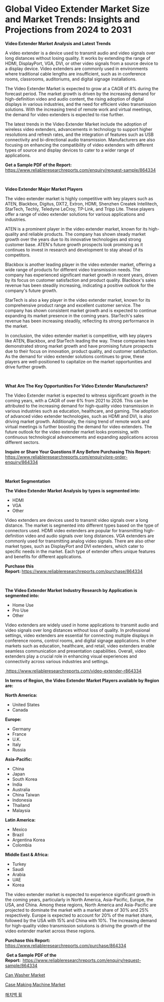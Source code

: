 <p><h1>Global Video Extender Market Size and Market Trends: Insights and Projections from 2024 to 2031</h1></p><p><strong>Video Extender Market Analysis and Latest Trends</strong></p>
<p><p>A video extender is a device used to transmit audio and video signals over long distances without losing quality. It works by extending the range of HDMI, DisplayPort, VGA, DVI, or other video signals from a source device to a display device. Video extenders are commonly used in environments where traditional cable lengths are insufficient, such as in conference rooms, classrooms, auditoriums, and digital signage installations.</p><p>The Video Extender Market is expected to grow at a CAGR of 8% during the forecast period. The market growth is driven by the increasing demand for high-definition video and audio content, the rising adoption of digital displays in various industries, and the need for efficient video transmission solutions. With the increasing trend of remote work and virtual meetings, the demand for video extenders is expected to rise further.</p><p>The latest trends in the Video Extender Market include the adoption of wireless video extenders, advancements in technology to support higher resolutions and refresh rates, and the integration of features such as USB connectivity and bi-directional audio transmission. Manufacturers are also focusing on enhancing the compatibility of video extenders with different types of source and display devices to cater to a wider range of applications.</p></p>
<p><strong>Get a Sample PDF of the Report:&nbsp;</strong> <a href="https://www.reliableresearchreports.com/enquiry/request-sample/864334">https://www.reliableresearchreports.com/enquiry/request-sample/864334</a></p>
<p>&nbsp;</p>
<p><strong>Video Extender Major Market Players</strong></p>
<p><p>The video extender market is highly competitive with key players such as ATEN, Blackbox, Digitus, DXT2, Extron, HDMI, Shenzhen Createk Intellitech, StarTech, Techly, Teledyne LeCroy, TP-Link, and Tripp Lite. These players offer a range of video extender solutions for various applications and industries.</p><p>ATEN is a prominent player in the video extender market, known for its high-quality and reliable products. The company has shown steady market growth over the years due to its innovative technologies and strong customer base. ATEN's future growth prospects look promising as it continues to invest in research and development to stay ahead of its competitors.</p><p>Blackbox is another leading player in the video extender market, offering a wide range of products for different video transmission needs. The company has experienced significant market growth in recent years, driven by its focus on customer satisfaction and product quality. Blackbox's sales revenue has been steadily increasing, indicating a positive outlook for the company's future growth.</p><p>StarTech is also a key player in the video extender market, known for its comprehensive product range and excellent customer service. The company has shown consistent market growth and is expected to continue expanding its market presence in the coming years. StarTech's sales revenue has been increasing steadily, reflecting its strong performance in the market.</p><p>In conclusion, the video extender market is competitive, with key players like ATEN, Blackbox, and StarTech leading the way. These companies have demonstrated strong market growth and have promising future prospects due to their focus on innovation, product quality, and customer satisfaction. As the demand for video extender solutions continues to grow, these players are well-positioned to capitalize on the market opportunities and drive further growth.</p></p>
<p>&nbsp;</p>
<p><strong>What Are The Key Opportunities For Video Extender Manufacturers?</strong></p>
<p><p>The Video Extender market is expected to witness significant growth in the coming years, with a CAGR of over 6% from 2021 to 2026. This can be attributed to the increasing demand for high-quality video transmission in various industries such as education, healthcare, and gaming. The adoption of advanced video extender technologies, such as HDMI and DVI, is also driving market growth. Additionally, the rising trend of remote work and virtual meetings is further boosting the demand for video extenders. The future outlook for the video extender market looks promising, with continuous technological advancements and expanding applications across different sectors.</p></p>
<p><strong>Inquire or Share Your Questions If Any Before Purchasing This Report:</strong> <a href="https://www.reliableresearchreports.com/enquiry/pre-order-enquiry/864334">https://www.reliableresearchreports.com/enquiry/pre-order-enquiry/864334</a></p>
<p>&nbsp;</p>
<p><strong>Market Segmentation</strong></p>
<p><strong>The Video Extender Market Analysis by types is segmented into:</strong></p>
<p><ul><li>HDMI</li><li>VGA</li><li>Other</li></ul></p>
<p><p>Video extenders are devices used to transmit video signals over a long distance. The market is segmented into different types based on the type of connectors used. HDMI video extenders are popular for transmitting high-definition video and audio signals over long distances. VGA extenders are commonly used for transmitting analog video signals. There are also other market types, such as DisplayPort and DVI extenders, which cater to specific needs in the market. Each type of extender offers unique features and benefits for different applications.</p></p>
<p><strong>Purchase this Report:&nbsp;</strong><a href="https://www.reliableresearchreports.com/purchase/864334">https://www.reliableresearchreports.com/purchase/864334</a></p>
<p>&nbsp;</p>
<p><strong>The Video Extender Market Industry Research by Application is segmented into:</strong></p>
<p><ul><li>Home Use</li><li>Pro Use</li><li>Other</li></ul></p>
<p><p>Video extenders are widely used in home applications to transmit audio and video signals over long distances without loss of quality. In professional settings, video extenders are essential for connecting multiple displays in conference rooms, control rooms, and digital signage applications. In other markets such as education, healthcare, and retail, video extenders enable seamless communication and presentation capabilities. Overall, video extenders play a crucial role in enhancing visual experiences and connectivity across various industries and settings.</p></p>
<p><a href="https://www.reliableresearchreports.com/video-extender-r864334">&nbsp;https://www.reliableresearchreports.com/video-extender-r864334</a></p>
<p><strong>In terms of Region, the Video Extender Market Players available by Region are:</strong></p>
<p>
    <p> <strong> North America: </strong>
        <ul>
            <li>United States</li>
            <li>Canada</li>
        </ul>
        </p> 
    <p> <strong> Europe: </strong>
        <ul>
            <li>Germany</li>
            <li>France</li>
            <li>U.K.</li>
            <li>Italy</li>
            <li>Russia</li>
        </ul>
        </p> 
    <p> <strong> Asia-Pacific: </strong>
        <ul>
            <li>China</li>
            <li>Japan</li>
            <li>South Korea</li>
            <li>India</li>
            <li>Australia</li>
            <li>China Taiwan</li>
            <li>Indonesia</li>
            <li>Thailand</li>
            <li>Malaysia</li>
        </ul>
        </p> 
    <p> <strong> Latin America: </strong>
        <ul>
            <li>Mexico</li>
            <li>Brazil</li>
            <li>Argentina Korea</li>
            <li>Colombia</li>
        </ul>
        </p> 
    <p> <strong> Middle East & Africa: </strong>
        <ul>
            <li>Turkey</li>
            <li>Saudi</li>
            <li>Arabia</li>
            <li>UAE</li>
            <li>Korea</li>
        </ul>
    </p>
    </p>
<p><p>The video extender market is expected to experience significant growth in the coming years, particularly in North America, Asia-Pacific, Europe, the USA, and China. Among these regions, North America and Asia-Pacific are projected to dominate the market with a market share of 30% and 25% respectively. Europe is expected to account for 20% of the market share, followed by the USA with 15% and China with 10%. The increasing demand for high-quality video transmission solutions is driving the growth of the video extender market across these regions.</p></p>
<p><strong>Purchase this Report: </strong><a href="https://www.reliableresearchreports.com/purchase/864334">https://www.reliableresearchreports.com/purchase/864334</a></p>
<p>&nbsp;<strong>Get a Sample PDF of the Report:&nbsp;&nbsp;</strong><a href="https://www.reliableresearchreports.com/enquiry/request-sample/864334">https://www.reliableresearchreports.com/enquiry/request-sample/864334</a></p>
<p><strong></strong></p>
<p><p><a href="https://github.com/zcbxbnir25/Market-Research-Report-List-1/blob/main/can-washer-market.md">Can Washer Market</a></p><p><a href="https://github.com/mhrnetwork1/Market-Research-Report-List-1/blob/main/case-making-machine-market.md">Case Making Machine Market</a></p><p><a href="https://github.com/johneahan44556754/Market-Research-Report-List-1/blob/main/7074688169012.md">해치백 휠</a></p></p>